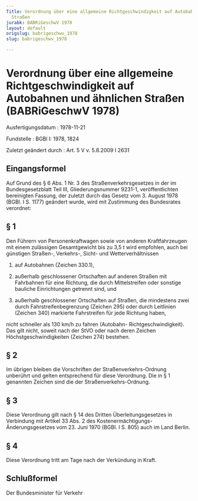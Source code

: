 ```yaml
---
Title: Verordnung über eine allgemeine Richtgeschwindigkeit auf Autobahnen und ähnlichen
  Straßen
jurabk: BABRiGeschwV 1978
layout: default
origslug: babrigeschwv_1978
slug: babrigeschwv_1978

---
```


# Verordnung über eine allgemeine Richtgeschwindigkeit auf Autobahnen und ähnlichen Straßen (BABRiGeschwV 1978)

Ausfertigungsdatum
:   1978-11-21

Fundstelle
:   BGBl I: 1978, 1824

Zuletzt geändert durch
:   Art. 5 V v. 5.8.2009 I 2631

## Eingangsformel

Auf Grund des § 6 Abs. 1 Nr. 3 des Straßenverkehrsgesetzes in der im
Bundesgesetzblatt Teil III, Gliederungsnummer 9231-1, veröffentlichten
bereinigten Fassung, der zuletzt durch das Gesetz vom 3. August 1978
(BGBl. I S. 1177) geändert wurde, wird mit Zustimmung des Bundesrates
verordnet:

## § 1

Den Führern von Personenkraftwagen sowie von anderen Kraftfahrzeugen
mit einem zulässigen Gesamtgewicht bis zu 3,5 t wird empfohlen, auch
bei günstigen Straßen-, Verkehrs-, Sicht- und Wetterverhältnissen

1.  auf Autobahnen (Zeichen 330.1),


2.  außerhalb geschlossener Ortschaften auf anderen Straßen mit Fahrbahnen
    für eine Richtung, die durch Mittelstreifen oder sonstige bauliche
    Einrichtungen getrennt sind, und


3.  außerhalb geschlossener Ortschaften auf Straßen, die mindestens zwei
    durch Fahrstreifenbegrenzung (Zeichen 295) oder durch Leitlinien
    (Zeichen 340) markierte Fahrstreifen für jede Richtung haben,



nicht schneller als 130 km/h zu fahren (Autobahn-
Richtgeschwindigkeit). Das gilt nicht, soweit nach der StVO oder nach
deren Zeichen Höchstgeschwindigkeiten (Zeichen 274) bestehen.

## § 2

Im übrigen bleiben die Vorschriften der Straßenverkehrs-Ordnung
unberührt und gelten entsprechend für diese Verordnung. Die in § 1
genannten Zeichen sind die der Straßenverkehrs-Ordnung.

## § 3

Diese Verordnung gilt nach § 14 des Dritten Überleitungsgesetzes in
Verbindung mit Artikel 33 Abs. 2 des Kostenermächtigungs-
Änderungsgesetzes vom 23. Juni 1970 (BGBl. I S. 805) auch im Land
Berlin.

## § 4

Diese Verordnung tritt am Tage nach der Verkündung in Kraft.

## Schlußformel

Der Bundesminister für Verkehr

